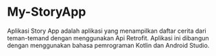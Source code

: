 # My-StoryApp
Aplikasi Story App adalah aplikasi yang menampilkan daftar cerita dari teman-temand dengan menggunakan Api Retrofit. Aplikasi ini dibangun dengan menggunakan bahasa pemrograman Kotlin dan Android Studio.
